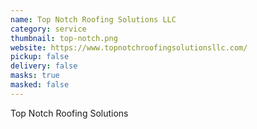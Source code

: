 ```yaml
---
name: Top Notch Roofing Solutions LLC
category: service
thumbnail: top-notch.png
website: https://www.topnotchroofingsolutionsllc.com/
pickup: false
delivery: false
masks: true
masked: false
---
```

Top Notch Roofing Solutions